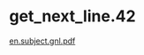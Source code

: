 # get_next_line.42
[en.subject.gnl.pdf](https://github.com/Canyon05/get_next_line.42/files/14277860/en.subject.gnl.pdf)
